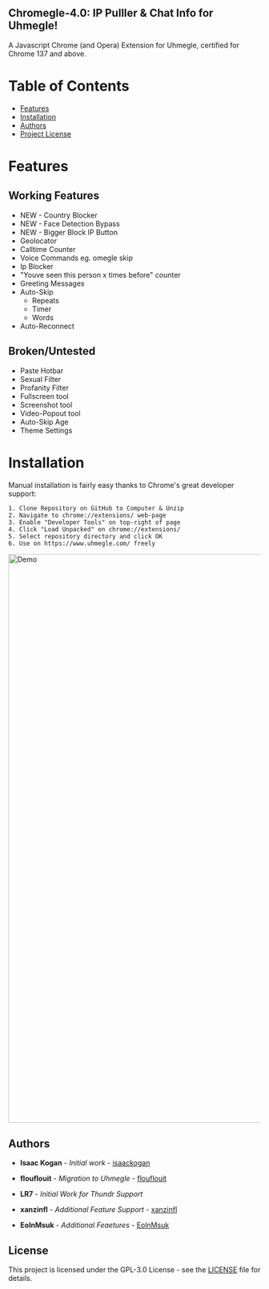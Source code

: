 ## Chromegle-4.0: IP Pulller & Chat Info for Uhmegle! 
A Javascript Chrome (and Opera) Extension for Uhmegle, certified for Chrome 137 and above. 

# Table of Contents
- [Features](#features)
- [Installation](#installation)
- [Authors](#authors)
- [Project License](#license)

# Features

## Working Features
- NEW - Country Blocker
- NEW - Face Detection Bypass
- NEW - Bigger Block IP Button
- Geolocator
- Calltime Counter
- Voice Commands eg. omegle skip
- Ip Blocker
- "Youve seen this person x times before" counter
- Greeting Messages
- Auto-Skip
  - Repeats
  - Timer
  - Words
- Auto-Reconnect

## Broken/Untested
- Paste Hotbar
- Sexual Filter
- Profanity Filter
- Fullscreen tool
- Screenshot tool
- Video-Popout tool
- Auto-Skip Age
- Theme Settings

# Installation

Manual installation is fairly easy thanks to Chrome's great developer support:
```
1. Clone Repository on GitHub to Computer & Unzip
2. Navigate to chrome://extensions/ web-page
3. Enable "Developer Tools" on top-right of page
4. Click "Load Unpacked" on chrome://extensions/
5. Select repository directory and click OK
6. Use on https://www.uhmegle.com/ freely
```

<img width="1050" height="1134" alt="Demo" src="https://github.com/user-attachments/assets/0ed177b8-5c72-43ce-b55a-030e02be9ab0" />


## Authors

* **Isaac Kogan** - *Initial work* - [isaackogan](https://github.com/isaackogan)

* **flouflouit** - *Migration to Uhmegle* - [flouflouit](https://github.com/flouflouit)

* **LR7** - *Initial Work for Thundr Support*

* **xanzinfl** - *Additional Feature Support* - [xanzinfl](https://github.com/xanzinfl)

* **EolnMsuk** - *Additional Feaetures* - [EolnMsuk](https://github.com/EolnMsuk)

## License

This project is licensed under the GPL-3.0 License - see the [LICENSE](LICENSE) file for details.
